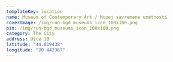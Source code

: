 ```yaml
---
templateKey: location
name: Museum of Contemporary Art / Muzej savremene umetnosti
coverImage: /img/run-bgd_museums_icon_100x100.png
pin: /img/run-bgd_museums_icon_100x100.png
category: The City
address: Ušće 10
latitude: "44.819438"
longitude: "20.442367"
---
```

